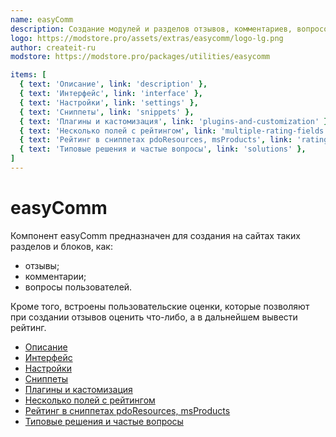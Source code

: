 ```yaml
---
name: easyComm
description: Создание модулей и разделов отзывов, комментариев, вопросов и ответов
logo: https://modstore.pro/assets/extras/easycomm/logo-lg.png
author: createit-ru
modstore: https://modstore.pro/packages/utilities/easycomm

items: [
  { text: 'Описание', link: 'description' },
  { text: 'Интерфейс', link: 'interface' },
  { text: 'Настройки', link: 'settings' },
  { text: 'Сниппеты', link: 'snippets' },
  { text: 'Плагины и кастомизация', link: 'plugins-and-customization' },
  { text: 'Несколько полей с рейтингом', link: 'multiple-rating-fields' },
  { text: 'Рейтинг в сниппетах pdoResources, msProducts', link: 'rating-in-pdoresources-and-msproducts' },
  { text: 'Типовые решения и частые вопросы', link: 'solutions' },
]
---
```

# easyComm

Компонент easyComm предназначен для создания на сайтах таких разделов и блоков, как:

- отзывы;
- комментарии;
- вопросы пользователей.

Кроме того, встроены пользовательские оценки, которые позволяют при создании отзывов оценить что-либо, а в дальнейшем вывести рейтинг.

- [Описание](/components/easycomm/description)
- [Интерфейс](/components/easycomm/interface)
- [Настройки](/components/easycomm/settings)
- [Сниппеты](/components/easycomm/snippets)
- [Плагины и кастомизация](/components/easycomm/plugins-and-customization)
- [Несколько полей с рейтингом](/components/easycomm/multiple-rating-fields)
- [Рейтинг в сниппетах pdoResources, msProducts](/components/easycomm/rating-in-pdoresources-and-msproducts)
- [Типовые решения и частые вопросы](/components/easycomm/solutions)
